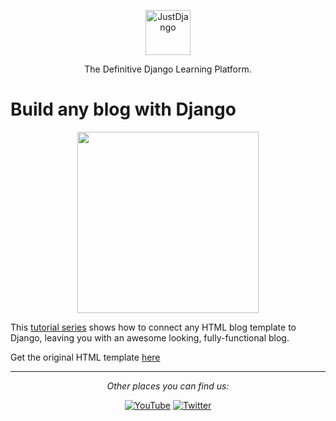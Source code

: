 <p align="center">
  <p align="center">
    <a href="http://tdbsoft.pythonanywhere.com/media/uploads/users/20210712/tdbsoftlogolarge.png" target="_blank">
      <img src="http://tdbsoft.pythonanywhere.com/media/uploads/users/20210712/tdbsoftlogolarge.png" alt="JustDjango" height="72">
    </a>
  </p>
  <p align="center">
    The Definitive Django Learning Platform.
  </p>
</p>

# Build any blog with Django

<p align="center">
  <a href="https://youtu.be/HWg3zXWwre8"><img src="http://tdbsoft.pythonanywhere.com/media/uploads/users/20210712/tdbsoftlogolarge.png" width="290"></a>
</p>

This [tutorial series](https://youtu.be/UC6kqmCa6ZXWY7szu14dEXkg) shows how to connect any HTML blog template to Django, leaving you with an awesome looking, fully-functional blog.

Get the original HTML template [here](https://bootstrapious.com/p/bootstrap-blog)

---

<div align="center">

<i>Other places you can find us:</i><br>

<a href="https://www.youtube.com/channel/UC6kqmCa6ZXWY7szu14dEXkg" target="_blank"><img src="https://img.shields.io/badge/YouTube-%23E4405F.svg?&style=flat-square&logo=youtube&logoColor=white" alt="YouTube"></a>
<a href="https://www.twitter.com/@Titus" target="_blank"><img src="https://img.shields.io/badge/Twitter-%231877F2.svg?&style=flat-square&logo=twitter&logoColor=white" alt="Twitter"></a>

</div>
